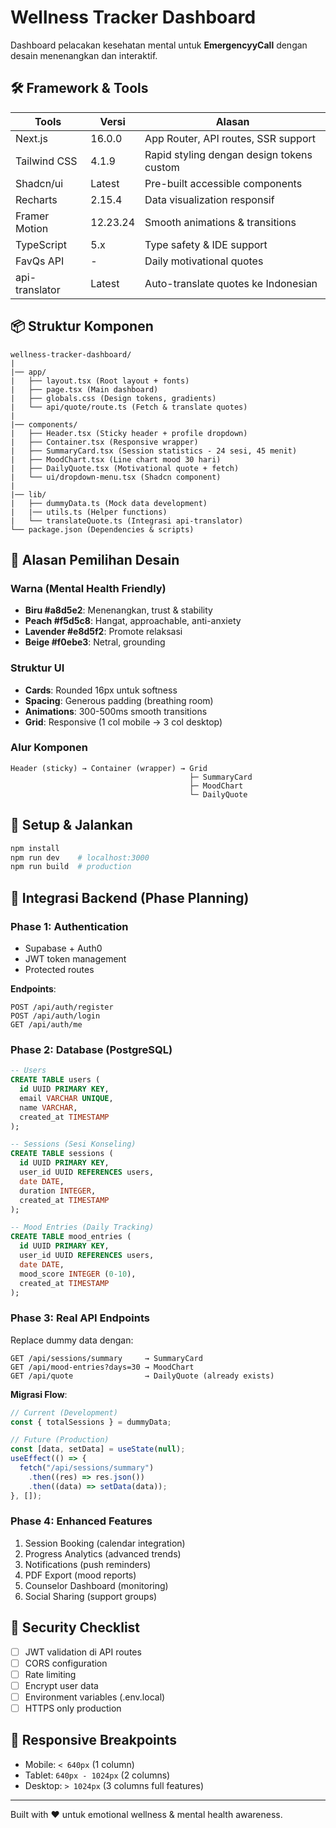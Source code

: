 # Wellness Tracker Dashboard

Dashboard pelacakan kesehatan mental untuk **EmergencyyCall** dengan desain menenangkan dan interaktif.

## 🛠️ Framework & Tools

| Tools          | Versi    | Alasan                                    |
| -------------- | -------- | ----------------------------------------- |
| Next.js        | 16.0.0   | App Router, API routes, SSR support       |
| Tailwind CSS   | 4.1.9    | Rapid styling dengan design tokens custom |
| Shadcn/ui      | Latest   | Pre-built accessible components           |
| Recharts       | 2.15.4   | Data visualization responsif              |
| Framer Motion  | 12.23.24 | Smooth animations & transitions           |
| TypeScript     | 5.x      | Type safety & IDE support                 |
| FavQs API      | -        | Daily motivational quotes                 |
| api-translator | Latest   | Auto-translate quotes ke Indonesian       |

## 📦 Struktur Komponen

```
wellness-tracker-dashboard/
|
|── app/
|   ├── layout.tsx (Root layout + fonts)
|   ├── page.tsx (Main dashboard)
|   ├── globals.css (Design tokens, gradients)
|   └── api/quote/route.ts (Fetch & translate quotes)
|
|── components/
|   ├── Header.tsx (Sticky header + profile dropdown)
|   ├── Container.tsx (Responsive wrapper)
|   ├── SummaryCard.tsx (Session statistics - 24 sesi, 45 menit)
|   ├── MoodChart.tsx (Line chart mood 30 hari)
|   ├── DailyQuote.tsx (Motivational quote + fetch)
|   └── ui/dropdown-menu.tsx (Shadcn component)
|
|── lib/
|   ├── dummyData.ts (Mock data development)
|   |── utils.ts (Helper functions)
|   └── translateQuote.ts (Integrasi api-translator)
└── package.json (Dependencies & scripts)

```

## 🎨 Alasan Pemilihan Desain

### Warna (Mental Health Friendly)

- **Biru #a8d5e2**: Menenangkan, trust & stability
- **Peach #f5d5c8**: Hangat, approachable, anti-anxiety
- **Lavender #e8d5f2**: Promote relaksasi
- **Beige #f0ebe3**: Netral, grounding

### Struktur UI

- **Cards**: Rounded 16px untuk softness
- **Spacing**: Generous padding (breathing room)
- **Animations**: 300-500ms smooth transitions
- **Grid**: Responsive (1 col mobile → 3 col desktop)

### Alur Komponen

```
Header (sticky) → Container (wrapper) → Grid
                                        ├─ SummaryCard
                                        ├─ MoodChart
                                        └─ DailyQuote
```

## 🚀 Setup & Jalankan

```bash
npm install
npm run dev    # localhost:3000
npm run build  # production
```

## 🔮 Integrasi Backend (Phase Planning)

### Phase 1: Authentication

- Supabase + Auth0
- JWT token management
- Protected routes

**Endpoints**:

```
POST /api/auth/register
POST /api/auth/login
GET /api/auth/me
```

### Phase 2: Database (PostgreSQL)

```sql
-- Users
CREATE TABLE users (
  id UUID PRIMARY KEY,
  email VARCHAR UNIQUE,
  name VARCHAR,
  created_at TIMESTAMP
);

-- Sessions (Sesi Konseling)
CREATE TABLE sessions (
  id UUID PRIMARY KEY,
  user_id UUID REFERENCES users,
  date DATE,
  duration INTEGER,
  created_at TIMESTAMP
);

-- Mood Entries (Daily Tracking)
CREATE TABLE mood_entries (
  id UUID PRIMARY KEY,
  user_id UUID REFERENCES users,
  date DATE,
  mood_score INTEGER (0-10),
  created_at TIMESTAMP
);
```

### Phase 3: Real API Endpoints

Replace dummy data dengan:

```
GET /api/sessions/summary     → SummaryCard
GET /api/mood-entries?days=30 → MoodChart
GET /api/quote                → DailyQuote (already exists)
```

**Migrasi Flow**:

```typescript
// Current (Development)
const { totalSessions } = dummyData;

// Future (Production)
const [data, setData] = useState(null);
useEffect(() => {
  fetch("/api/sessions/summary")
    .then((res) => res.json())
    .then((data) => setData(data));
}, []);
```

### Phase 4: Enhanced Features

1. Session Booking (calendar integration)
2. Progress Analytics (advanced trends)
3. Notifications (push reminders)
4. PDF Export (mood reports)
5. Counselor Dashboard (monitoring)
6. Social Sharing (support groups)

## 🔐 Security Checklist

- [ ] JWT validation di API routes
- [ ] CORS configuration
- [ ] Rate limiting
- [ ] Encrypt user data
- [ ] Environment variables (.env.local)
- [ ] HTTPS only production

## 📱 Responsive Breakpoints

- Mobile: `< 640px` (1 column)
- Tablet: `640px - 1024px` (2 columns)
- Desktop: `> 1024px` (3 columns full features)

---

Built with ❤️ untuk emotional wellness & mental health awareness.
